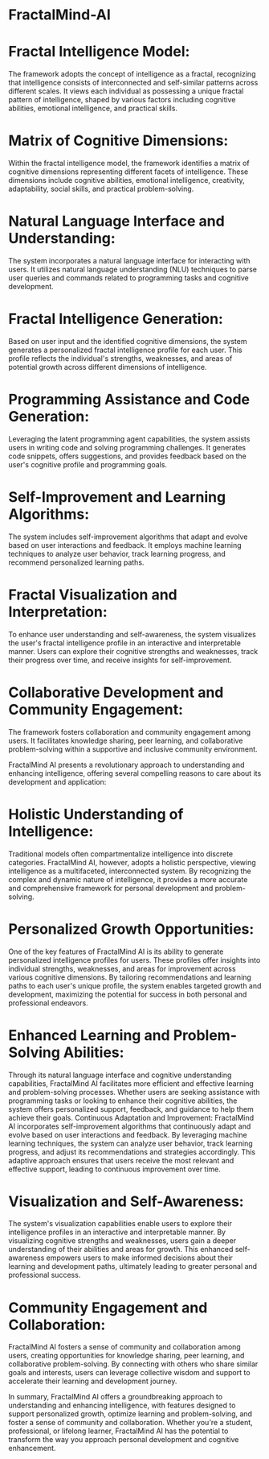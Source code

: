 # FractalMind-AI

# Fractal Intelligence Model:
The framework adopts the concept of intelligence as a fractal, recognizing that intelligence consists of interconnected and self-similar patterns across different scales.
It views each individual as possessing a unique fractal pattern of intelligence, shaped by various factors including cognitive abilities, emotional intelligence, and practical skills.
# Matrix of Cognitive Dimensions:
Within the fractal intelligence model, the framework identifies a matrix of cognitive dimensions representing different facets of intelligence.
These dimensions include cognitive abilities, emotional intelligence, creativity, adaptability, social skills, and practical problem-solving.
# Natural Language Interface and Understanding:
The system incorporates a natural language interface for interacting with users.
It utilizes natural language understanding (NLU) techniques to parse user queries and commands related to programming tasks and cognitive development.
# Fractal Intelligence Generation:
Based on user input and the identified cognitive dimensions, the system generates a personalized fractal intelligence profile for each user.
This profile reflects the individual's strengths, weaknesses, and areas of potential growth across different dimensions of intelligence.
# Programming Assistance and Code Generation:
Leveraging the latent programming agent capabilities, the system assists users in writing code and solving programming challenges.
It generates code snippets, offers suggestions, and provides feedback based on the user's cognitive profile and programming goals.
# Self-Improvement and Learning Algorithms:
The system includes self-improvement algorithms that adapt and evolve based on user interactions and feedback.
It employs machine learning techniques to analyze user behavior, track learning progress, and recommend personalized learning paths.
# Fractal Visualization and Interpretation:
To enhance user understanding and self-awareness, the system visualizes the user's fractal intelligence profile in an interactive and interpretable manner.
Users can explore their cognitive strengths and weaknesses, track their progress over time, and receive insights for self-improvement.
# Collaborative Development and Community Engagement:
The framework fosters collaboration and community engagement among users.
It facilitates knowledge sharing, peer learning, and collaborative problem-solving within a supportive and inclusive community environment.

FractalMind AI presents a revolutionary approach to understanding and enhancing intelligence, offering several compelling reasons to care about its development and application:

# Holistic Understanding of Intelligence: 
Traditional models often compartmentalize intelligence into discrete categories. FractalMind AI, however, adopts a holistic perspective, viewing intelligence as a multifaceted, interconnected system. By recognizing the complex and dynamic nature of intelligence, it provides a more accurate and comprehensive framework for personal development and problem-solving.
# Personalized Growth Opportunities: 
One of the key features of FractalMind AI is its ability to generate personalized intelligence profiles for users. These profiles offer insights into individual strengths, weaknesses, and areas for improvement across various cognitive dimensions. By tailoring recommendations and learning paths to each user's unique profile, the system enables targeted growth and development, maximizing the potential for success in both personal and professional endeavors.
# Enhanced Learning and Problem-Solving Abilities: 
Through its natural language interface and cognitive understanding capabilities, FractalMind AI facilitates more efficient and effective learning and problem-solving processes. Whether users are seeking assistance with programming tasks or looking to enhance their cognitive abilities, the system offers personalized support, feedback, and guidance to help them achieve their goals.
Continuous Adaptation and Improvement: FractalMind AI incorporates self-improvement algorithms that continuously adapt and evolve based on user interactions and feedback. By leveraging machine learning techniques, the system can analyze user behavior, track learning progress, and adjust its recommendations and strategies accordingly. This adaptive approach ensures that users receive the most relevant and effective support, leading to continuous improvement over time.
# Visualization and Self-Awareness: 
The system's visualization capabilities enable users to explore their intelligence profiles in an interactive and interpretable manner. By visualizing cognitive strengths and weaknesses, users gain a deeper understanding of their abilities and areas for growth. This enhanced self-awareness empowers users to make informed decisions about their learning and development paths, ultimately leading to greater personal and professional success.
# Community Engagement and Collaboration: 
FractalMind AI fosters a sense of community and collaboration among users, creating opportunities for knowledge sharing, peer learning, and collaborative problem-solving. By connecting with others who share similar goals and interests, users can leverage collective wisdom and support to accelerate their learning and development journey.

In summary, FractalMind AI offers a groundbreaking approach to understanding and enhancing intelligence, with features designed to support personalized growth, optimize learning and problem-solving, and foster a sense of community and collaboration. Whether you're a student, professional, or lifelong learner, FractalMind AI has the potential to transform the way you approach personal development and cognitive enhancement.
